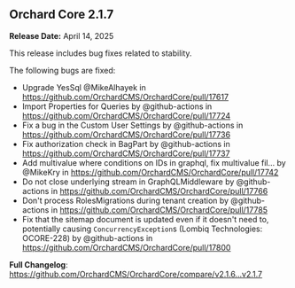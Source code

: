 ## Orchard Core 2.1.7

**Release Date:** April 14, 2025

This release includes bug fixes related to stability.

The following bugs are fixed:

- Upgrade YesSql @MikeAlhayek in https://github.com/OrchardCMS/OrchardCore/pull/17617
- Import Properties for Queries by @github-actions in https://github.com/OrchardCMS/OrchardCore/pull/17724
- Fix a bug in the Custom User Settings by @github-actions in https://github.com/OrchardCMS/OrchardCore/pull/17736
- Fix authorization check in BagPart by @github-actions in https://github.com/OrchardCMS/OrchardCore/pull/17737
- Add multivalue where conditions on IDs in graphql, fix multivalue fil… by @MikeKry in https://github.com/OrchardCMS/OrchardCore/pull/17742
- Do not close underlying stream in GraphQLMiddleware by @github-actions in https://github.com/OrchardCMS/OrchardCore/pull/17766
- Don't process RolesMigrations during tenant creation by @github-actions in https://github.com/OrchardCMS/OrchardCore/pull/17785
- Fix that the sitemap document is updated even if it doesn't need to, potentially causing `ConcurrencyException`s (Lombiq Technologies: OCORE-228) by @github-actions in https://github.com/OrchardCMS/OrchardCore/pull/17800

**Full Changelog**: https://github.com/OrchardCMS/OrchardCore/compare/v2.1.6...v2.1.7
